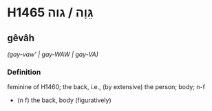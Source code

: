 # H1465 גֵּוָה / גוה

## gêvâh

_(gay-vaw' | ɡay-WAW | ɡay-VA)_

### Definition

feminine of H1460; the back, i.e., (by extensive) the person; body; n-f

- (n f) the back, body (figuratively)
